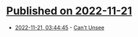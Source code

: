 # [Published on 2022-11-21](index.md)

* [2022-11-21, 03:44:45](https://news.ycombinator.com/item?id=33688479) - [Can't Unsee](https://cantunsee.space/)

